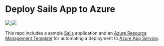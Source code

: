 # Deploy Sails App to Azure

<a href="https://portal.azure.com/#create/Microsoft.Template/uri/https%3A%2F%2Fraw.githubusercontent.com%2Fstevenfollis%2FNodeJS-SailsSiteTemplate%2Fmaster%2Fazuredeploy.json" target="_blank">
    <img src="http://azuredeploy.net/deploybutton.png"/>
</a>
<a href="http://armviz.io/#/?load=https%3A%2F%2Fraw.githubusercontent.com%2Fstevenfollis%2FNodeJS-SailsSiteTemplate%2Fmaster%2Fazuredeploy.json" target="_blank">
    <img src="http://armviz.io/visualizebutton.png"/>
</a>

This repo includes a sample [Sails](http://sailsjs.org) application and an [Azure Resource Management Template](https://azure.microsoft.com/en-us/documentation/articles/resource-group-overview/) for automating a deployment to [Azure App Service](https://azure.microsoft.com/en-us/services/app-service/).